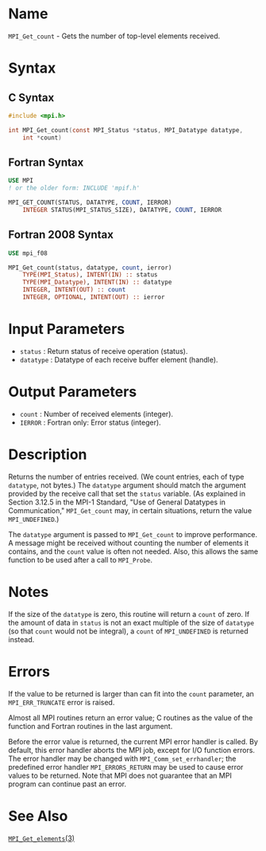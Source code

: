 # Name

`MPI_Get_count`  - Gets the number of top-level elements received.

# Syntax

## C Syntax

```c
#include <mpi.h>

int MPI_Get_count(const MPI_Status *status, MPI_Datatype datatype,
    int *count)
```

## Fortran Syntax

```fortran
USE MPI
! or the older form: INCLUDE 'mpif.h'

MPI_GET_COUNT(STATUS, DATATYPE, COUNT, IERROR)
    INTEGER	STATUS(MPI_STATUS_SIZE), DATATYPE, COUNT, IERROR
```

## Fortran 2008 Syntax

```fortran
USE mpi_f08

MPI_Get_count(status, datatype, count, ierror)
    TYPE(MPI_Status), INTENT(IN) :: status
    TYPE(MPI_Datatype), INTENT(IN) :: datatype
    INTEGER, INTENT(OUT) :: count
    INTEGER, OPTIONAL, INTENT(OUT) :: ierror
```

# Input Parameters

* `status` : Return status of receive operation (status).
* `datatype` : Datatype of each receive buffer element (handle).

# Output Parameters

* `count` : Number of received elements (integer).
* `IERROR` : Fortran only: Error status (integer).

# Description


Returns the number of entries received. (We count entries, each of type
`datatype`, not bytes.) The `datatype` argument should match the argument
provided by the receive call that set the `status` variable. (As explained
in Section 3.12.5 in the MPI-1 Standard, "Use of General Datatypes in
Communication," `MPI_Get_count` may, in certain situations, return the
value `MPI_UNDEFINED`.)

The `datatype` argument is passed to `MPI_Get_count` to improve performance.
A message might be received without counting the number of elements it
contains, and the `count` value is often not needed. Also, this allows the
same function to be used after a call to `MPI_Probe`.

# Notes

If the size of the `datatype` is zero, this routine will return a `count` of
zero. If the amount of data in `status` is not an exact multiple of the
size of `datatype` (so that `count` would not be integral), a `count` of
`MPI_UNDEFINED` is returned instead.

# Errors

If the value to be returned is larger than can fit into the `count`
parameter, an `MPI_ERR_TRUNCATE` error is raised.

Almost all MPI routines return an error value; C routines as the value
of the function and Fortran routines in the last argument.

Before the error value is returned, the current MPI error handler is
called. By default, this error handler aborts the MPI job, except for
I/O function errors. The error handler may be changed with
`MPI_Comm_set_errhandler`; the predefined error handler `MPI_ERRORS_RETURN`
may be used to cause error values to be returned. Note that MPI does not
guarantee that an MPI program can continue past an error.

# See Also

[`MPI_Get_elements`(3)](./?file=MPI_Get_elements.md)

